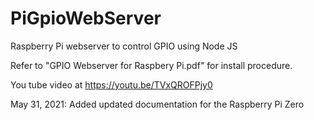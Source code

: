# PiGpioWebServer
Raspberry Pi webserver to control GPIO using Node JS

Refer to "GPIO Webserver for Raspbery Pi.pdf" for install procedure.

You tube video at https://youtu.be/TVxQROFPjy0

May 31, 2021: Added updated documentation for the Raspberry Pi Zero
